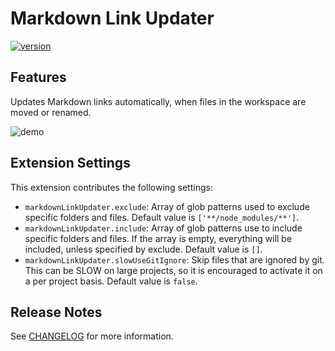 # Markdown Link Updater

[![version](https://img.shields.io/vscode-marketplace/v/mathiassoeholm.markdown-link-updater.svg?style=flat-square&label=vscode%20marketplace)](https://marketplace.visualstudio.com/items?itemName=mathiassoeholm.markdown-link-updater)

## Features

Updates Markdown links automatically, when files in the workspace are moved or renamed.

![demo](https://github.com/mathiassoeholm/markdown-link-updater/raw/main/images/demo.gif)

## Extension Settings

This extension contributes the following settings:

- `markdownLinkUpdater.exclude`: Array of glob patterns used to exclude specific folders and files. Default value is `['**/node_modules/**']`.
- `markdownLinkUpdater.include`: Array of glob patterns use to include specific folders and files. If the array is empty, everything will be included, unless specified by exclude. Default value is `[]`.
- `markdownLinkUpdater.slowUseGitIgnore`: Skip files that are ignored by git. This can be SLOW on large projects, so it is encouraged to activate it on a per project basis. Default value is `false`.

## Release Notes

See [CHANGELOG](CHANGELOG.md) for more information.
